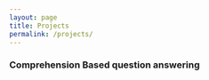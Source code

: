 ```yaml
---
layout: page
title: Projects
permalink: /projects/
---
```

### Comprehension Based question answering
